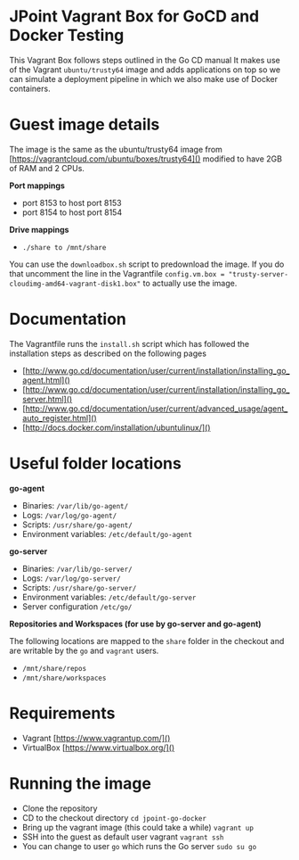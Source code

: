 JPoint Vagrant Box for GoCD and Docker Testing
==============================================

This Vagrant Box follows steps outlined in the Go CD manual
It makes use of the Vagrant ``ubuntu/trusty64`` image and adds applications on top
so we can simulate a deployment pipeline in which we also make use of Docker containers.


Guest image details
===================

The image is the same as the ubuntu/trusty64 image from [https://vagrantcloud.com/ubuntu/boxes/trusty64]()
modified to have 2GB of RAM and 2 CPUs.

**Port mappings**

* port 8153 to host port 8153
* port 8154 to host port 8154


**Drive mappings**

* ``./share to /mnt/share``


You can use the ``downloadbox.sh`` script to predownload the image. 
If you do that uncomment the line in the Vagrantfile ``config.vm.box = "trusty-server-cloudimg-amd64-vagrant-disk1.box"`` to actually use the image.


Documentation
=============

The Vagrantfile runs the ``install.sh`` script which has followed the installation steps as described on the following pages

* [http://www.go.cd/documentation/user/current/installation/installing_go_agent.html]()
* [http://www.go.cd/documentation/user/current/installation/installing_go_server.html]()
* [http://www.go.cd/documentation/user/current/advanced_usage/agent_auto_register.html]()
* [http://docs.docker.com/installation/ubuntulinux/]()


Useful folder locations
=======================

**go-agent**

* Binaries: ``/var/lib/go-agent/``
* Logs: ``/var/log/go-agent/``
* Scripts: ``/usr/share/go-agent/``
* Environment variables: ``/etc/default/go-agent``

**go-server**

* Binaries: ``/var/lib/go-server/``
* Logs: ``/var/log/go-server/``
* Scripts: ``/usr/share/go-server/``
* Environment variables: ``/etc/default/go-server``
* Server configuration ``/etc/go/``

**Repositories and Workspaces (for use by go-server and go-agent)**

The following locations are mapped to the ``share`` folder in the checkout and are writable by the ``go`` and ``vagrant`` users.

* ``/mnt/share/repos``
* ``/mnt/share/workspaces``


Requirements
============

* Vagrant [https://www.vagrantup.com/]()
* VirtualBox [https://www.virtualbox.org/]()


Running the image
=================

* Clone the repository
* CD to the checkout directory ``cd jpoint-go-docker``
* Bring up the vagrant image (this could take a while) ``vagrant up``
* SSH into the guest as default user vagrant ``vagrant ssh``
* You can change to user ``go`` which runs the Go server ``sudo su go``